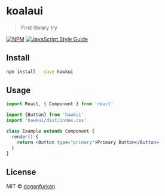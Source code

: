 # koalaui

> First library try

[![NPM](https://img.shields.io/npm/v/koalaui.svg)](https://www.npmjs.com/package/hawkui) [![JavaScript Style Guide](https://img.shields.io/badge/code_style-standard-brightgreen.svg)](https://standardjs.com)

## Install

```bash
npm install --save hawkui
```

## Usage

```jsx
import React, { Component } from 'react'

import {Button} from 'hawkui'
import 'hawkui/dist/index.css'

class Example extends Component {
  render() {
    return <Button type="primary">Primary Button</Button>
  }
}
```

## License

MIT © [doganfurkan](https://github.com/doganfurkan)
